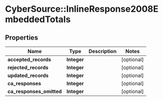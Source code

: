 # CyberSource::InlineResponse2008EmbeddedTotals

## Properties
Name | Type | Description | Notes
------------ | ------------- | ------------- | -------------
**accepted_records** | **Integer** |  | [optional] 
**rejected_records** | **Integer** |  | [optional] 
**updated_records** | **Integer** |  | [optional] 
**ca_responses** | **Integer** |  | [optional] 
**ca_responses_omitted** | **Integer** |  | [optional] 


